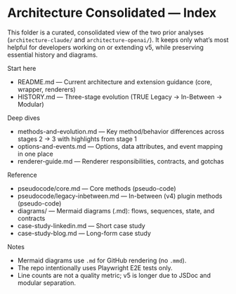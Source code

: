 # Architecture Consolidated — Index

This folder is a curated, consolidated view of the two prior analyses (`architecture-claude/` and `architecture-openai/`). It keeps only what’s most helpful for developers working on or extending v5, while preserving essential history and diagrams.

Start here
- README.md — Current architecture and extension guidance (core, wrapper, renderers)
- HISTORY.md — Three-stage evolution (TRUE Legacy → In-Between → Modular)

Deep dives
- methods-and-evolution.md — Key method/behavior differences across stages 2 → 3 with highlights from stage 1
- options-and-events.md — Options, data attributes, and event mapping in one place
- renderer-guide.md — Renderer responsibilities, contracts, and gotchas

Reference
- pseudocode/core.md — Core methods (pseudo-code)
- pseudocode/legacy-inbetween.md — In-between (v4) plugin methods (pseudo-code)
- diagrams/ — Mermaid diagrams (.md): flows, sequences, state, and contracts
- case-study-linkedin.md — Short case study
- case-study-blog.md — Long-form case study

Notes
- Mermaid diagrams use `.md` for GitHub rendering (no `.mmd`).
- The repo intentionally uses Playwright E2E tests only.
- Line counts are not a quality metric; v5 is longer due to JSDoc and modular separation.

